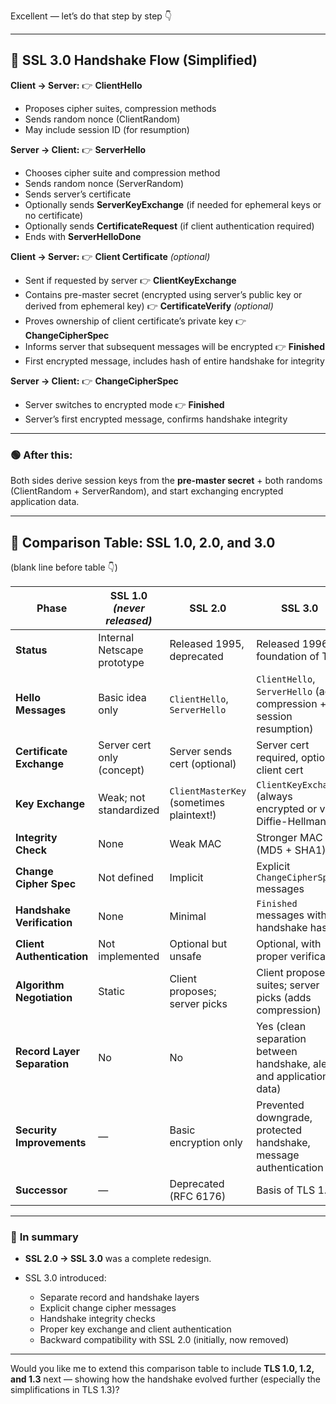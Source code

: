 Excellent — let’s do that step by step 👇

---

## 🔐 **SSL 3.0 Handshake Flow (Simplified)**

**Client → Server:**
👉 **ClientHello**

* Proposes cipher suites, compression methods
* Sends random nonce (ClientRandom)
* May include session ID (for resumption)

**Server → Client:**
👉 **ServerHello**

* Chooses cipher suite and compression method
* Sends random nonce (ServerRandom)
* Sends server’s certificate
* Optionally sends **ServerKeyExchange** (if needed for ephemeral keys or no certificate)
* Optionally sends **CertificateRequest** (if client authentication required)
* Ends with **ServerHelloDone**

**Client → Server:**
👉 **Client Certificate** *(optional)*

* Sent if requested by server
  👉 **ClientKeyExchange**
* Contains pre-master secret (encrypted using server’s public key or derived from ephemeral key)
  👉 **CertificateVerify** *(optional)*
* Proves ownership of client certificate’s private key
  👉 **ChangeCipherSpec**
* Informs server that subsequent messages will be encrypted
  👉 **Finished**
* First encrypted message, includes hash of entire handshake for integrity

**Server → Client:**
👉 **ChangeCipherSpec**

* Server switches to encrypted mode
  👉 **Finished**
* Server’s first encrypted message, confirms handshake integrity

---

### 🟢 **After this:**

Both sides derive session keys from the **pre-master secret** + both randoms (ClientRandom + ServerRandom), and start exchanging encrypted application data.

---

## 🧩 **Comparison Table: SSL 1.0, 2.0, and 3.0**

(blank line before table 👇)

| **Phase**                   | **SSL 1.0** *(never released)* | **SSL 2.0**                              | **SSL 3.0**                                                           |
| --------------------------- | ------------------------------ | ---------------------------------------- | --------------------------------------------------------------------- |
| **Status**                  | Internal Netscape prototype    | Released 1995, deprecated                | Released 1996, foundation of TLS                                      |
| **Hello Messages**          | Basic idea only                | `ClientHello`, `ServerHello`             | `ClientHello`, `ServerHello` (adds compression + session resumption)  |
| **Certificate Exchange**    | Server cert only (concept)     | Server sends cert (optional)             | Server cert required, optional client cert                            |
| **Key Exchange**            | Weak; not standardized         | `ClientMasterKey` (sometimes plaintext!) | `ClientKeyExchange` (always encrypted or via Diffie-Hellman)          |
| **Integrity Check**         | None                           | Weak MAC                                 | Stronger MAC (MD5 + SHA1)                                             |
| **Change Cipher Spec**      | Not defined                    | Implicit                                 | Explicit `ChangeCipherSpec` messages                                  |
| **Handshake Verification**  | None                           | Minimal                                  | `Finished` messages with handshake hash                               |
| **Client Authentication**   | Not implemented                | Optional but unsafe                      | Optional, with proper verification                                    |
| **Algorithm Negotiation**   | Static                         | Client proposes; server picks            | Client proposes suites; server picks (adds compression)               |
| **Record Layer Separation** | No                             | No                                       | Yes (clean separation between handshake, alert, and application data) |
| **Security Improvements**   | —                              | Basic encryption only                    | Prevented downgrade, protected handshake, message authentication      |
| **Successor**               | —                              | Deprecated (RFC 6176)                    | Basis of TLS 1.0+                                                     |

---

### 🧠 **In summary**

* **SSL 2.0 → SSL 3.0** was a complete redesign.
* SSL 3.0 introduced:

  * Separate record and handshake layers
  * Explicit change cipher messages
  * Handshake integrity checks
  * Proper key exchange and client authentication
  * Backward compatibility with SSL 2.0 (initially, now removed)

---

Would you like me to extend this comparison table to include **TLS 1.0, 1.2, and 1.3** next — showing how the handshake evolved further (especially the simplifications in TLS 1.3)?
